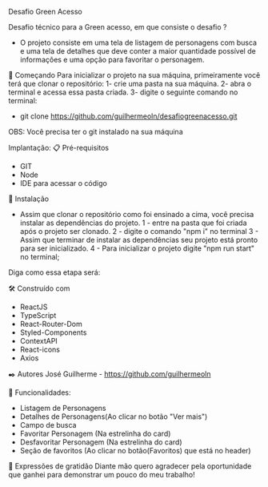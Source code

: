 Desafio Green Acesso

Desafio técnico para a Green acesso, em que consiste o desafio ?

- O projeto consiste em uma tela de listagem de personagens com busca e uma tela de detalhes que deve conter a maior quantidade possível de informações e uma opção para favoritar o personagem.

🚀 Começando
Para inicializar o projeto na sua máquina, primeiramente você terá que clonar o repositório:
1- crie uma pasta na sua máquina.
2- abra o terminal e acessa essa pasta criada.
3- digite o seguinte comando no terminal:

- git clone https://github.com/guilhermeoln/desafiogreenacesso.git

OBS: Você precisa ter o git instalado na sua máquina

Implantação:
📋 Pré-requisitos

- GIT
- Node
- IDE para acessar o código


🔧 Instalação

- Assim que clonar o repositório como foi ensinado a cima, você precisa instalar as dependências do projeto.
  1 - entre na pasta que foi criada após o projeto ser clonado.
  2 - digite o comando "npm i" no terminal
  3 - Assim que terminar de instalar as dependências seu projeto está pronto para ser inicializado.
  4 - Para inicializar o projeto digite "npm run start" no terminal;

Diga como essa etapa será:

🛠️ Construído com

- ReactJS
- TypeScript
- React-Router-Dom
- Styled-Components
- ContextAPI
- React-icons
- Axios

✒️ Autores
José Guilherme - https://github.com/guilhermeoln

🔧 Funcionalidades:

- Listagem de Personagens
- Detalhes de Personagens(Ao clicar no botão "Ver mais")
- Campo de busca
- Favoritar Personagem (Na estrelinha do card)
- Desfavoritar Personagem (Na estrelinha do card)
- Seção de favoritos (Ao clicar no botão(Favoritos) que está no header)

🎁 Expressões de gratidão
Diante mão quero agradecer pela oportunidade que ganhei para demonstrar um pouco do meu trabalho!
